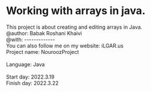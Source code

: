 # Working with arrays in java.
This project is about creating and editing arrays in Java.</br>
@author: Babak Roshani Khaivi</br>
@with: ------------- </br>
You can also follow me on my website: iLGAR.us</br>
Project name: NouroozProject</br>	
Language: Java</br>		
Start day: 2022.3.19</br>
Finish day: 2022.3.22</br>	

				
